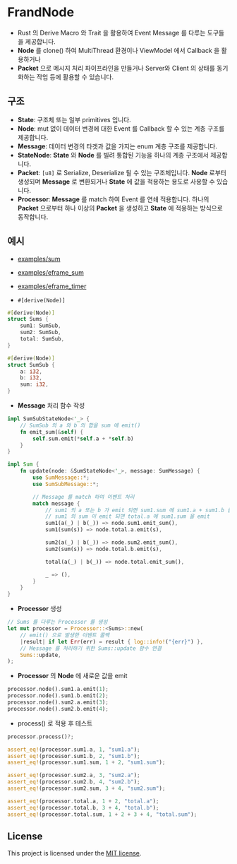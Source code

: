 # FrandNode

* Rust 의 Derive Macro 와 Trait 을 활용하여 Event Message 를 다루는 도구들을 제공합니다.
* **Node** 를 clone() 하여 MultiThread 환경이나 ViewModel 에서 Callback 을 활용하거나
* **Packet** 으로 메시지 처리 파이프라인을 만들거나 Server와 Client 의 상태를 동기화하는 작업 등에 활용할 수 있습니다.


## 구조

* **State**: 구조체 또는 일부 primitives 입니다.
* **Node**: mut 없이 데이터 변경에 대한 Event 를 Callback 할 수 있는 계층 구조를 제공합니다. 
* **Message**: 데이터 변경의 타겟과 값을 가지는 enum 계층 구조를 제공합니다.
* **StateNode**: **State** 와 **Node** 를 빌려 통합된 기능을 하나의 계층 구조에서 제공합니다.
* **Packet**: `[u8]` 로 Serialize, Deserialize 될 수 있는 구조체입니다. **Node** 로부터 생성되며 **Message** 로 변환되거나 **State** 에 값을 적용하는 용도로 사용할 수 있습니다.
* **Processor**: **Message** 를 match 하여 Event 를 연쇄 적용합니다. 하나의 **Packet** 으로부터 하나 이상의 **Packet** 을 생성하고 **State** 에 적용하는 방식으로 동작합니다.


## 예시 

* [examples/sum](https://github.com/frand-nano/frand-node/blob/main/examples/sum/main.rs)
* [examples/eframe_sum](https://github.com/frand-nano/frand-node/blob/main/examples/eframe_sum)
* [examples/eframe_timer](https://github.com/frand-nano/frand-node/blob/main/examples/eframe_timer)


* `#[derive(Node)]`
```rust
#[derive(Node)]
struct Sums {
    sum1: SumSub,
    sum2: SumSub,
    total: SumSub,
}

#[derive(Node)]
struct SumSub {
    a: i32,
    b: i32,
    sum: i32,
}
```

* **Message** 처리 함수 작성
```rust
impl SumSubStateNode<'_> {
    // SumSub 의 a 와 b 의 합을 sum 에 emit()
    fn emit_sum(&self) {
        self.sum.emit(*self.a + *self.b)
    }
}
```

```rust
impl Sum {
    fn update(node: &SumStateNode<'_>, message: SumMessage) {
        use SumMessage::*;
        use SumSubMessage::*;

        // Message 를 match 하여 이벤트 처리
        match message {
            // sum1 의 a 또는 b 가 emit 되면 sum1.sum 에 sum1.a + sum1.b 를 emit
            // sum1 의 sum 이 emit 되면 total.a 에 sum1.sum 을 emit
            sum1(a(_) | b(_)) => node.sum1.emit_sum(),
            sum1(sum(s)) => node.total.a.emit(s),

            sum2(a(_) | b(_)) => node.sum2.emit_sum(),
            sum2(sum(s)) => node.total.b.emit(s),

            total(a(_) | b(_)) => node.total.emit_sum(),

            _ => (),
        }
    }
}
```

* **Processor** 생성
```rust
// Sums 를 다루는 Processor 를 생성
let mut processor = Processor::<Sums>::new(
    // emit() 으로 발생한 이벤트 콜백
    |result| if let Err(err) = result { log::info!("{err}") }, 
    // Message 를 처리하기 위한 Sums::update 함수 연결
    Sums::update,
);
```

* **Processor** 의 **Node** 에 새로운 값을 emit
```rust
processor.node().sum1.a.emit(1);
processor.node().sum1.b.emit(2);
processor.node().sum2.a.emit(3);
processor.node().sum2.b.emit(4);
```

* process() 로 적용 후 테스트
```rust
processor.process()?;

assert_eq!(processor.sum1.a, 1, "sum1.a");
assert_eq!(processor.sum1.b, 2, "sum1.b");
assert_eq!(processor.sum1.sum, 1 + 2, "sum1.sum");

assert_eq!(processor.sum2.a, 3, "sum2.a");
assert_eq!(processor.sum2.b, 4, "sum2.b");
assert_eq!(processor.sum2.sum, 3 + 4, "sum2.sum");

assert_eq!(processor.total.a, 1 + 2, "total.a");
assert_eq!(processor.total.b, 3 + 4, "total.b");
assert_eq!(processor.total.sum, 1 + 2 + 3 + 4, "total.sum");
```


## License

This project is licensed under the [MIT license].

[MIT license]: https://github.com/frand-nano/frand-node/blob/main/LICENSE